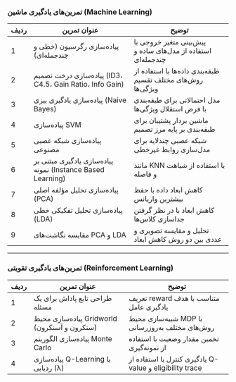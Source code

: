 
###  تمرین‌های یادگیری ماشین (Machine Learning)

|ردیف|عنوان تمرین|توضیح|
|---|---|---|
|1|پیاده‌سازی رگرسیون (خطی و چندجمله‌ای)|پیش‌بینی متغیر خروجی با استفاده از مدل‌های ساده و چندجمله‌ای|
|2|پیاده‌سازی درخت تصمیم (ID3، C4.5، Gain Ratio، Info Gain)|طبقه‌بندی داده‌ها با استفاده از روش‌های مختلف تقسیم ویژگی‌ها|
|3|پیاده‌سازی یادگیری بیزی (Naive Bayes)|مدل احتمالاتی برای طبقه‌بندی با فرض استقلال ویژگی‌ها|
|4|پیاده‌سازی SVM|ماشین بردار پشتیبان برای طبقه‌بندی بر پایه مرز تصمیم|
|5|پیاده‌سازی شبکه عصبی مصنوعی|شبکه عصبی چندلایه برای مدل‌سازی روابط غیرخطی|
|6|پیاده‌سازی یادگیری مبتنی بر نمونه (Instance Based Learning)|مانند KNN با استفاده از شباهت و فاصله|
|7|پیاده‌سازی تحلیل مؤلفه اصلی (PCA)|کاهش ابعاد داده با حفظ بیشترین واریانس|
|8|پیاده‌سازی تحلیل تفکیکی خطی (LDA)|کاهش ابعاد با در نظر گرفتن جداسازی کلاس‌ها|
|9|مقایسه نگاشت‌های PCA و LDA|تحلیل و مقایسه تصویری و عددی بین دو روش کاهش ابعاد|

---

###  تمرین‌های یادگیری تقویتی (Reinforcement Learning)
| ردیف | عنوان تمرین                                  | توضیح                                                   |
| ---- | -------------------------------------------- | ------------------------------------------------------- |
| 1    | طراحی تابع پاداش برای یک مسئله               | تعریف reward متناسب با هدف یادگیری عامل                 |
| 2    | پیاده‌سازی محیط Gridworld (سنکرون و آسنکرون) | شبیه‌سازی محیط MDP با روش‌های مختلف به‌روزرسانی         |
| 3    | پیاده‌سازی الگوریتم Monte Carlo              | تخمین مقدار وضعیت با استفاده از نمونه‌گیری              |
| 4    | پیاده‌سازی Q-Learning با ردیابی (λ)          | یادگیری کنترل با استفاده از Q-value و eligibility trace |
